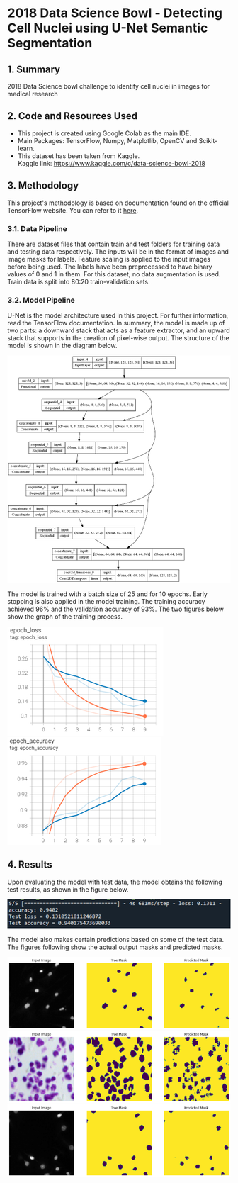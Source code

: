 # 2018 Data Science Bowl - Detecting Cell Nuclei using U-Net Semantic Segmentation

## 1. Summary
2018 Data Science bowl challenge to identify cell nuclei in images for medical research

## 2. Code and Resources Used
*	This project is created using Google Colab as the main IDE.<br/>
*	Main Packages: TensorFlow, Numpy, Matplotlib, OpenCV and Scikit-learn.<br/>
*	This dataset has been taken from Kaggle.<br/>
Kaggle link: https://www.kaggle.com/c/data-science-bowl-2018

## 3. Methodology
This project's methodology is based on documentation found on the official TensorFlow website. 
You can refer to it [here](https://www.tensorflow.org/tutorials/images/segmentation).

### 3.1. Data Pipeline
There are dataset files that contain train and test folders for training data and testing data respectively. 
The inputs will be in the format of images and image masks for labels. Feature scaling is applied to the input images before being used. 
The labels have been preprocessed to have binary values of 0 and 1 in them.  For this dataset, no data augmentation is used. 
Train data is split into 80:20 train-validation sets.

### 3.2. Model Pipeline
U-Net is the model architecture used in this project. 
For further information, read the TensorFlow documentation. 
In summary, the model is made up of two parts: a downward stack that acts as a feature extractor, and an upward stack that supports in the creation of pixel-wise output. 
The structure of the model is shown in the diagram below.

![Model Structure](img/model.png)

The model is trained with a batch size of 25 and for 10 epochs. Early stopping is also applied in the model training. 
The training accuracy achieved 96% and the validation accuracy of 93%. The two figures below show the graph of the training process.

![Loss Graph](img/epoch_loss.png)
![Accuracy Graph](img/epoch_accuracy.png)

## 4. Results
Upon evaluating the model with test data, the model obtains the following test results, as shown in the figure below.

![Test Result](img/test_result.png)

The model also makes certain predictions based on some of the test data. The figures following show the actual output masks and predicted masks.

![Test 1](img/test_1.png)
![Test 2](img/test_2.png)
![Test 3](img/test_3.png)
